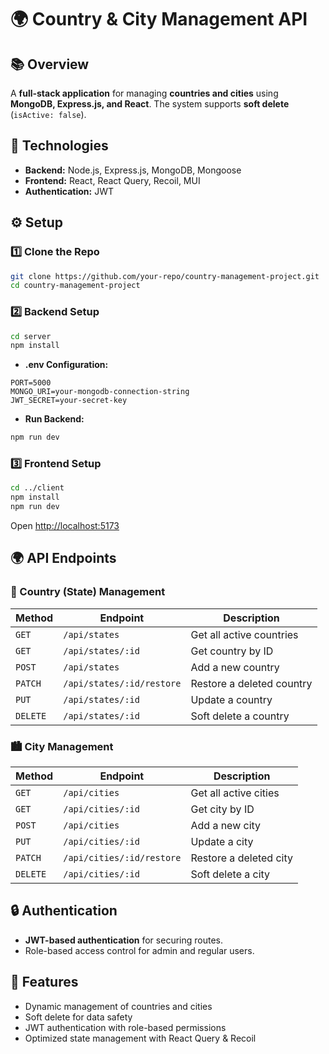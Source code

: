 # 🌍 Country & City Management API

## 📚 Overview
A **full-stack application** for managing **countries and cities** using **MongoDB, Express.js, and React**. The system supports **soft delete** (`isActive: false`).

## 🚀 Technologies
- **Backend:** Node.js, Express.js, MongoDB, Mongoose
- **Frontend:** React, React Query, Recoil, MUI
- **Authentication:** JWT


## ⚙️ Setup

### 1️⃣ Clone the Repo
```bash
git clone https://github.com/your-repo/country-management-project.git
cd country-management-project
```

### 2️⃣ Backend Setup
```bash
cd server
npm install
```
- **.env Configuration:**
```env
PORT=5000
MONGO_URI=your-mongodb-connection-string
JWT_SECRET=your-secret-key
```
- **Run Backend:**
```bash
npm run dev
```

### 3️⃣ Frontend Setup
```bash
cd ../client
npm install
npm run dev
```
Open [http://localhost:5173](http://localhost:5173)

## 🌍 API Endpoints

### 📌 Country (State) Management
| Method   | Endpoint                  | Description                 |
|----------|---------------------------|-----------------------------|
| `GET`    | `/api/states`             | Get all active countries    |
| `GET`    | `/api/states/:id`         | Get country by ID           |
| `POST`   | `/api/states`             | Add a new country           |
| `PATCH`  | `/api/states/:id/restore` | Restore a deleted country   |
| `PUT`    | `/api/states/:id`         | Update a country            |
| `DELETE` | `/api/states/:id`         | Soft delete a country       |

### 🏙️ City Management
| Method   | Endpoint                  | Description                 |
|----------|---------------------------|-----------------------------|
| `GET`    | `/api/cities`             | Get all active cities       |
| `GET`    | `/api/cities/:id`         | Get city by ID              |
| `POST`   | `/api/cities`             | Add a new city              |
| `PUT`    | `/api/cities/:id`         | Update a city               |
| `PATCH`  | `/api/cities/:id/restore` | Restore a deleted city      |
| `DELETE` | `/api/cities/:id`         | Soft delete a city          |

## 🔒 Authentication
- **JWT-based authentication** for securing routes.
- Role-based access control for admin and regular users.

## 🌟 Features
- Dynamic management of countries and cities
- Soft delete for data safety
- JWT authentication with role-based permissions
- Optimized state management with React Query & Recoil

